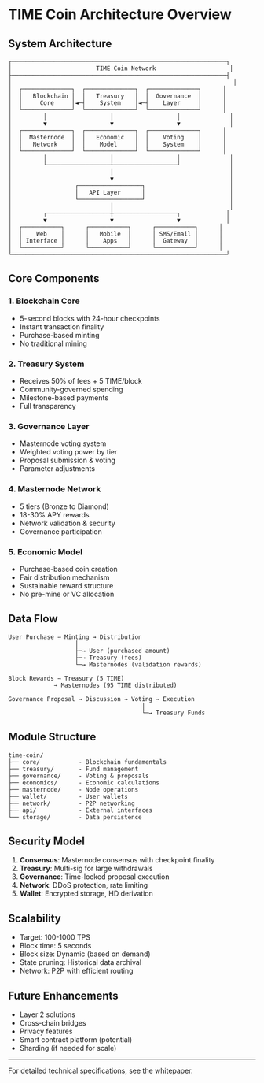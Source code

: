 # TIME Coin Architecture Overview

## System Architecture

```
┌─────────────────────────────────────────────────────────────┐
│                        TIME Coin Network                     │
├─────────────────────────────────────────────────────────────┤
│                                                               │
│  ┌──────────────┐  ┌──────────────┐  ┌──────────────┐      │
│  │   Blockchain │  │   Treasury   │  │  Governance  │      │
│  │     Core     │◄─┤    System    │◄─┤    Layer     │      │
│  └──────────────┘  └──────────────┘  └──────────────┘      │
│         │                  │                  │              │
│         ▼                  ▼                  ▼              │
│  ┌──────────────┐  ┌──────────────┐  ┌──────────────┐      │
│  │  Masternode  │  │   Economic   │  │    Voting    │      │
│  │   Network    │  │    Model     │  │    System    │      │
│  └──────────────┘  └──────────────┘  └──────────────┘      │
│         │                  │                  │              │
│         └──────────────────┴──────────────────┘              │
│                            │                                 │
│                            ▼                                 │
│                  ┌──────────────────┐                        │
│                  │   API Layer      │                        │
│                  └──────────────────┘                        │
│                            │                                 │
│         ┌──────────────────┼──────────────────┐             │
│         ▼                  ▼                  ▼             │
│  ┌───────────┐      ┌───────────┐      ┌───────────┐      │
│  │    Web    │      │   Mobile  │      │ SMS/Email │      │
│  │ Interface │      │    Apps   │      │  Gateway  │      │
│  └───────────┘      └───────────┘      └───────────┘      │
└─────────────────────────────────────────────────────────────┘
```

## Core Components

### 1. Blockchain Core
- 5-second blocks with 24-hour checkpoints
- Instant transaction finality
- Purchase-based minting
- No traditional mining

### 2. Treasury System
- Receives 50% of fees + 5 TIME/block
- Community-governed spending
- Milestone-based payments
- Full transparency

### 3. Governance Layer
- Masternode voting system
- Weighted voting power by tier
- Proposal submission & voting
- Parameter adjustments

### 4. Masternode Network
- 5 tiers (Bronze to Diamond)
- 18-30% APY rewards
- Network validation & security
- Governance participation

### 5. Economic Model
- Purchase-based coin creation
- Fair distribution mechanism
- Sustainable reward structure
- No pre-mine or VC allocation

## Data Flow

```
User Purchase → Minting → Distribution
                   │
                   ├─→ User (purchased amount)
                   ├─→ Treasury (fees)
                   └─→ Masternodes (validation rewards)

Block Rewards → Treasury (5 TIME)
             → Masternodes (95 TIME distributed)

Governance Proposal → Discussion → Voting → Execution
                                      │
                                      └─→ Treasury Funds
```

## Module Structure

```
time-coin/
├── core/           - Blockchain fundamentals
├── treasury/       - Fund management
├── governance/     - Voting & proposals
├── economics/      - Economic calculations
├── masternode/     - Node operations
├── wallet/         - User wallets
├── network/        - P2P networking
├── api/            - External interfaces
└── storage/        - Data persistence
```

## Security Model

1. **Consensus**: Masternode consensus with checkpoint finality
2. **Treasury**: Multi-sig for large withdrawals
3. **Governance**: Time-locked proposal execution
4. **Network**: DDoS protection, rate limiting
5. **Wallet**: Encrypted storage, HD derivation

## Scalability

- Target: 100-1000 TPS
- Block time: 5 seconds
- Block size: Dynamic (based on demand)
- State pruning: Historical data archival
- Network: P2P with efficient routing

## Future Enhancements

- Layer 2 solutions
- Cross-chain bridges
- Privacy features
- Smart contract platform (potential)
- Sharding (if needed for scale)

---

For detailed technical specifications, see the whitepaper.
